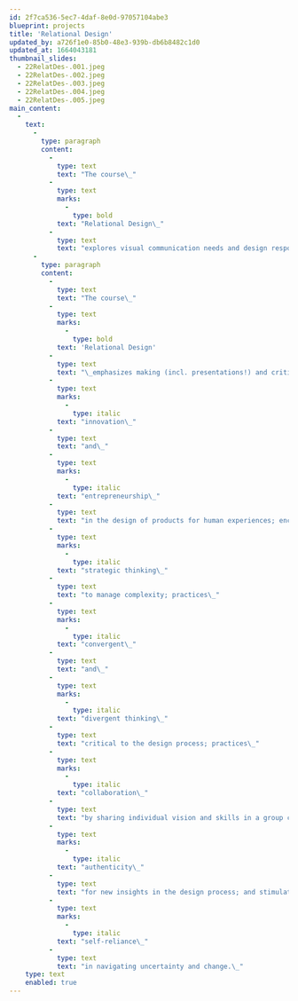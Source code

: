 ```yaml
---
id: 2f7ca536-5ec7-4daf-8e0d-97057104abe3
blueprint: projects
title: 'Relational Design'
updated_by: a726f1e0-85b0-48e3-939b-db6b8482c1d0
updated_at: 1664043181
thumbnail_slides:
  - 22RelatDes-.001.jpeg
  - 22RelatDes-.002.jpeg
  - 22RelatDes-.003.jpeg
  - 22RelatDes-.004.jpeg
  - 22RelatDes-.005.jpeg
main_content:
  -
    text:
      -
        type: paragraph
        content:
          -
            type: text
            text: "The course\_"
          -
            type: text
            marks:
              -
                type: bold
            text: "Relational Design\_"
          -
            type: text
            text: "explores visual communication needs and design responsibility for human experiences in a changing social environment. The premise shows that designed objects function in a vast range of possible relationships that pattern and shape identity, information, and behavior. Projects are very hands-on to explore the interrelationships among form, function, meaning, and audience. Responding to the growing world paradigm of collaboration and integrative thinking we must experience group dynamics, consider how new media can serve social and information needs, explore ways to solve problems, and stimulate imagination and innovation.\_"
      -
        type: paragraph
        content:
          -
            type: text
            text: "The course\_"
          -
            type: text
            marks:
              -
                type: bold
            text: 'Relational Design'
          -
            type: text
            text: "\_emphasizes making (incl. presentations!) and critical visual thinking, with methods and concepts offered as theoretical (vs. prescriptive) tools. It promotes\_"
          -
            type: text
            marks:
              -
                type: italic
            text: "innovation\_"
          -
            type: text
            text: "and\_"
          -
            type: text
            marks:
              -
                type: italic
            text: "entrepreneurship\_"
          -
            type: text
            text: "in the design of products for human experiences; encourages\_"
          -
            type: text
            marks:
              -
                type: italic
            text: "strategic thinking\_"
          -
            type: text
            text: "to manage complexity; practices\_"
          -
            type: text
            marks:
              -
                type: italic
            text: "convergent\_"
          -
            type: text
            text: "and\_"
          -
            type: text
            marks:
              -
                type: italic
            text: "divergent thinking\_"
          -
            type: text
            text: "critical to the design process; practices\_"
          -
            type: text
            marks:
              -
                type: italic
            text: "collaboration\_"
          -
            type: text
            text: "by sharing individual vision and skills in a group context; inspires\_"
          -
            type: text
            marks:
              -
                type: italic
            text: "authenticity\_"
          -
            type: text
            text: "for new insights in the design process; and stimulates\_"
          -
            type: text
            marks:
              -
                type: italic
            text: "self-reliance\_"
          -
            type: text
            text: "in navigating uncertainty and change.\_"
    type: text
    enabled: true
---
```

